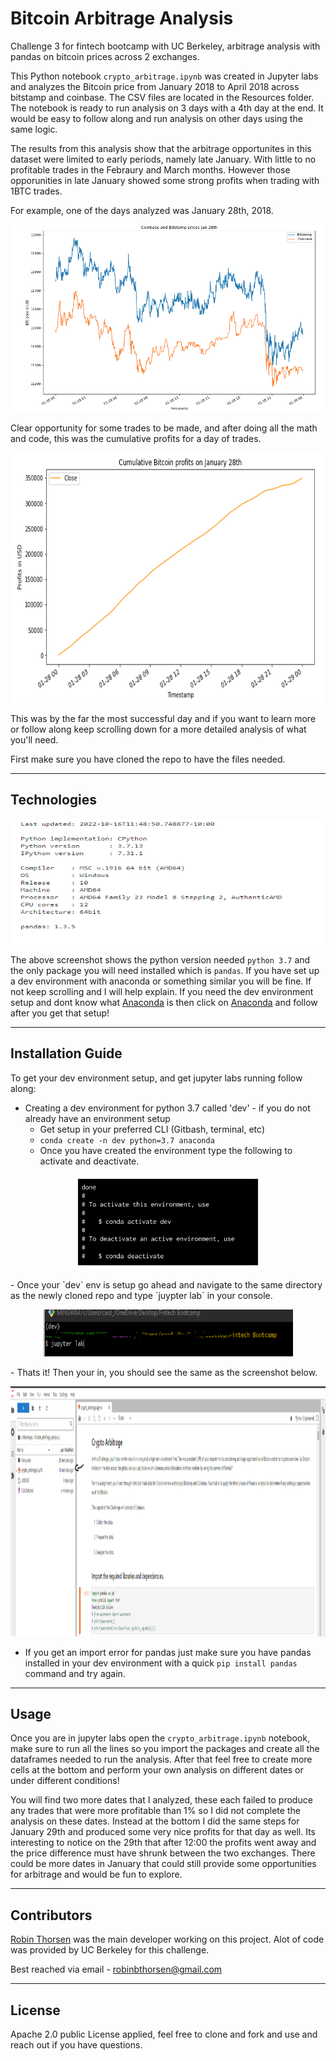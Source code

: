 # Bitcoin Arbitrage Analysis
Challenge 3 for fintech bootcamp with UC Berkeley, arbitrage analysis with pandas on bitcoin prices across 2 exchanges.

This Python notebook `crypto_arbitrage.ipynb` was created in Jupyter labs and analyzes the Bitcoin price from January 2018 to April 2018 across bitstamp and coinbase. The CSV files are located in the Resources folder. The notebook is ready to run analysis on 3 days with a 4th day at the end. It would be easy to follow along and run analysis on other days using the same logic. 

The results from this analysis show that the arbitrage opportunites in this dataset were limited to early periods, namely late January. With little to no profitable trades in the Febraury and March months. However those opporunities in late January showed some strong profits when trading with 1BTC trades.

For example, one of the days analyzed was January 28th, 2018. 
<p style="text-align:center;"><img src=./Resources/Images/BTC_jan_28.png width="700" height="300"/></p>


Clear opportunity for some trades to be made, and after doing all the math and code, this was the cumulative profits for a day of trades. 
<p style="text-align:center;"><img src=./Resources/Images/btc_profits_jan28.png width="500" height="400"/></p>

This was by the far the most successful day and if you want to learn more or follow along keep scrolling down for a more detailed analysis of what you'll need. 

First make sure you have cloned the repo to have the files needed.

---

## Technologies

<p style="text-align:center;"><img src=./Resources/Images/versions.png width="500" height="200"/></p>

The above screenshot shows the python version needed `python 3.7` and the only package you will need installed which is `pandas`. If you have set up a dev environment with anaconda or something similar you will be fine. If not keep scrolling and I will help explain. 
If you need the dev environment setup and dont know what [Anaconda]( https://docs.anaconda.com/anaconda/install/) is then click on [Anaconda]( https://docs.anaconda.com/anaconda/install/) and follow after you get that setup!

---

## Installation Guide

To get your dev environment setup, and get jupyter labs running follow along:

- Creating a dev environment for python 3.7 called 'dev' - if you do not already have an environment setup 
    - Get setup in your preferred CLI (Gitbash, terminal, etc)
    - `conda create -n dev python=3.7 anaconda`
    - Once you have created the environment type the following to activate and deactivate.
<p style="text-align:center;"><img src=./Resources/Images/anaconda_dev_env.png width="300" height="150"/></p>
- Once your `dev` env is setup go ahead and navigate to the same directory as the newly cloned repo and type `juypter lab` in your console.
<p style="text-align:center;"><img src=./Resources/Images/jupyterlab.png width="400" height="75"/></p>
- Thats it! Then your in, you should see the same as the screenshot below.
<p style="text-align:center;"><img src=./Resources/Images/crypto_arbitrage.png width="700" height="400"/></p>

- If you get an import error for pandas just make sure you have pandas installed in your dev environment with a quick `pip install pandas` command and try again.

---
## Usage

Once you are in jupyter labs open the `crypto_arbitrage.ipynb` notebook, make sure to run all the lines so you import the packages and create all the dataframes needed to run the analysis. After that feel free to create more cells at the bottom and perform your own analysis on different dates or under different conditions!

You will find two more dates that I analyzed, these each failed to produce any trades that were more profitable than 1% so I did not complete the analysis on these dates. Instead at the bottom I did the same steps for January 29th and produced some very nice profits for that day as well. Its interesting to notice on the 29th that after 12:00 the profits went away and the price difference must have shrunk between the two exchanges. There could be more dates in January that could still provide some opportunities for arbitrage and would be fun to explore. 

---

## Contributors

[Robin Thorsen](https://www.linkedin.com/in/robin-thorsen-079819120/) was the main developer working on this project. Alot of code was provided by UC Berkeley for this challenge. 

Best reached via email - robinbthorsen@gmail.com

---

## License

Apache 2.0 public License applied, feel free to clone and fork and use and reach out if you have questions. 
